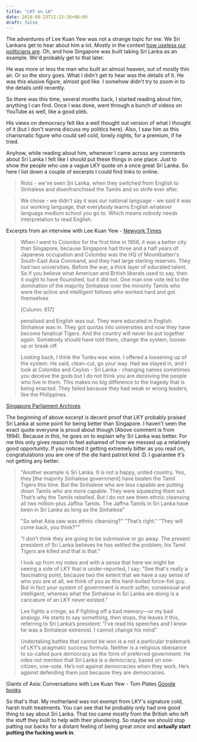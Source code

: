 ```yaml
---
title: "LKY on LK"
date: 2018-09-23T12:22:16+08:00
draft: false
---
```


The adventures of Lee Kuan Yew was not a strange topic for me. We Sri Lankans
get to hear about him a lot. Mostly in the context [how useless our politicians
are](http://www.sthomascollege.com/Excerpt.htm). Oh, and how Singapore was
built taking Sri Lanka as an example. We'd probably get to that later.

He was more or less the man who built an almost heaven, out of mostly thin air.
Or so the story goes.  What I didn't get to hear was the details of it.  He was
this elusive figure, almost god like.  I somehow didn't try to zoom in to the
details until recently.

So there was this time, several months back, I started reading about him,
anything I can find.  Once I was done, went through a bunch of videos on
YouTube as well, like a good pleb.

His views on democracy felt like a well thought out version of what I
thought of it (but I don't wanna discuss my politics here). Also, I saw him
as this charismatic figure who could sell cold, lonely nights, for a premium, 
if he tried.

Anyhow, while reading about him, whenever I came across any comments about Sri
Lanka I felt like I should put these things in one place. Just to show the
people who use a vague LKY quote on a once great Sri Lanka. So here I list down
a couple of excerpts I could find links to online.

> Riots - we've seen Sri Lanka, when they switched from English to Sinhalese and
> disenfranchised the Tamils and so strife ever after.

> We chose - we didn't say it was our national language - we said it was our
> working language, that everybody learns English whatever language medium school
> you go to. Which means nobody needs interpretation to read English.

Excerpts from an interview with Lee Kuan Yew - [Newyork Times](http://www.nytimes.com/2007/08/29/world/asia/29iht-lee-excerpts.html)

> When I went to Colombo for the first time in 1956, it was a better city than
> Singapore, because Singapore had three and a half years of Japanese occupation
> and Colombo was the HQ of Mountbatten's South-East Asia Command, and they had
> large sterling reserves. They had two universities. Before the war, a thick
> layer of educated talent. So if you believe what American and British liberals
> used to say, then it ought to have flourished, but it did not. One man one vote
> led to the domination of the majority Sinhalese over the minority Tamils who
> were the active and intelligent fellows who worked hard and got themselves
> 
> [Column: 817]
> 
> penalised and English was out. They were educated in English. Sinhalese was in.
> They got quotas into universities and now they have become fanatical Tigers.
> And the country will never be put together again. Somebody should have told
> them, change the system, loosen up or break off.
> 
> Looking back, I think the Tunku was wise. I offered a loosening up of the
> system. He said, clean-cut, go your way. Had we stayed in, and I look at
> Colombo and Ceylon - Sri Lanka - changing names sometimes you deceive the
> gods but I do not think you are deceiving the people who live in them. This
> makes no big difference to the tragedy that is being enacted. They failed
> because they had weak or wrong leaders, like the Philippines. 

[Singapore Parliament Archives](http://sprs.parl.gov.sg/search/email/link/?id=012_19941101_S0002_T0003&fullContentFlag=true)

The beginning of above excerpt is decent proof that LKY probably praised  Sri
Lanka at some point for being better than Singapore. I haven't seen the exact
quote everyone is proud about though (Above comment is from 1994). Because in
this, he goes on to explain *why* Sri Lanka was better. For me this only gives
reason to feel ashamed of how we messed up a relatively good opportunity. If
you noticed it getting extremely bitter as you read on, congratulations you are
one of the die hard patriot kind :D. I guarantee it's not getting any better.

> "Another example is Sri Lanka. It is not a happy, united country. Yes, they
> [the majority Sinhalese government] have beaten the Tamil Tigers this time. But
> the Sinhalese who are less capable are putting down Tamils who are more
> capable. They were squeezing them out. That’s why the Tamils rebelled. But I do
> not see them ethnic cleansing all two million-plus Jaffna Tamils. The Jaffna
> Tamils in Sri Lanka have been in Sri Lanka as long as the Sinhalese"
> 
> "So what Asia saw was ethnic cleansing?" "That’s right." "They will come back,
> you think?""
> 
> "I don’t think they are going to be submissive or go away. The present
> president of Sri Lanka believes he has settled the problem; his Tamil Tigers
> are killed and that is that."
> 
> I look up from my notes and with a sense that here we might be seeing a side of
> LKY that is under-reported, I say: "See that's really a fascinating point,
> because two the extent that we have a say sense of who you are at all, we think
> of you as this hard-boiled force-fist guy.  But in fact your system of
> government is much softer, consensual and intelligent, whereas what the
> Sinhalese in Sri Lanka are doing is a caricature of an LKY never existed."
> 
> Lee fights a cringe, as if fighting off a bad memory—or my bad analogy.  He
> starts to say something, then stops, the leaves it this, referring to Sri
> Lanka’s president: “I’ve read his speeches and I knew he was a Sinhalese
> extremist. I cannot change his mind”
> 
> Undertaking battles that cannot be won is a not a particular trademark of LKY’s
> pragmatic success formula. Neither is a religious obeisance to so-called pure
> democracy as the form of preferred government. He odes not mention that Sri
> Lanka is a democracy, based on one-citizen, one-vote.  He’s not against
> democracies when they work. He’s against defending them just because they are
> democracies.  

Giants of Asia: Conversations with Lee Kuan Yew - Tom Plates [Google books](https://books.google.com.sg/books?id=FgiJAAAAQBAJ&pg=PA63&lpg=PA63#v=onepage&q&f=false)

So that's that. My motherland was not exempt from LKY's signature cold, harsh
truth treatments.  You can see that he probably only had one good thing to say
about Sri Lanka.  That too came mostly from the British who left the stuff they
built to help with their plundering.  So maybe we should stop patting our backs
for a distant feeling of being great once and **actually start putting the fucking work in**.
